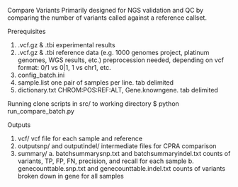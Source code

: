 Compare Variants
Primarily designed for NGS validation and QC by comparing the number of variants called against a reference callset.

Prerequisites
1. <sample>.vcf.gz & .tbi
  experimental results
2. <reference>.vcf.gz & .tbi
  reference data (e.g. 1000 genomes project, platinum genomes, WGS results, etc.)
  preprocession needed, depending on vcf format: 0/1 vs 0|1, 1 vs chr1, etc.
3. config_batch.ini
4. sample.list
  one pair of samples per line. tab delimited
5. dictionary.txt
  CHROM:POS:REF:ALT, Gene.knowngene. tab delimited
  
Running
clone scripts in src/ to working directory
$ python run_compare_batch.py

Outputs
1. vcf/
  vcf file for each sample and reference
2. outputsnp/ and outputindel/
  intermediate files for CPRA comparison
3. summary/
  a. batchsummarysnp.txt and batchsummaryindel.txt
    counts of variants, TP, FP, FN, precision, and recall for each sample
  b. genecounttable.snp.txt and genecounttable.indel.txt
    counts of variants broken down in gene for all samples
